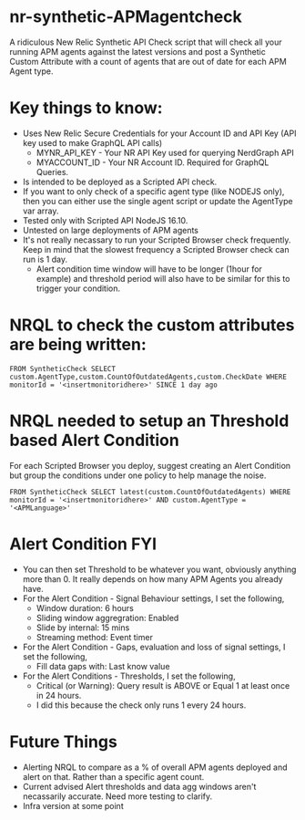 # nr-synthetic-APMagentcheck
A ridiculous New Relic Synthetic API Check script that will check all your running APM agents against the latest versions and post a Synthetic Custom Attribute with a count of agents that are out of date for each APM Agent type. 

# Key things to know: 

* Uses New Relic Secure Credentials for your Account ID and API Key (API key used to make GraphQL API calls)
  * MYNR_API_KEY - Your NR API Key used for querying NerdGraph API
  * MYACCOUNT_ID - Your NR Account ID. Required for GraphQL Queries. 
* Is intended to be deployed as a Scripted API check.
* If you want to only check of a specific agent type (like NODEJS only), then you can either use the single agent script or update the AgentType var array. 
* Tested only with Scripted API NodeJS 16.10.
* Untested on large deployments of APM agents
* It's not really necassary to run your Scripted Browser check frequently. Keep in mind that the slowest frequency a Scripted Browser check can run is 1 day.
  * Alert condition time window will have to be longer (1hour for example) and threshold period will also have to be similar for this to trigger your condition.

# NRQL to check the custom attributes are being written: 

`FROM SyntheticCheck SELECT custom.AgentType,custom.CountOfOutdatedAgents,custom.CheckDate WHERE monitorId = '<insertmonitoridhere>' SINCE 1 day ago`

# NRQL needed to setup an Threshold based Alert Condition
For each Scripted Browser you deploy, suggest creating an Alert Condition but group the conditions under one policy to help manage the noise.

`FROM SyntheticCheck SELECT latest(custom.CountOfOutdatedAgents) WHERE monitorId = '<insertmonitoridhere>' AND custom.AgentType = '<APMLanguage>'`

# Alert Condition FYI 
* You can then set Threshold to be whatever you want, obviously anything more than 0. It really depends on how many APM Agents you already have.
* For the Alert Condition - Signal Behaviour settings, I set the following,
  * Window duration: 6 hours
  * Sliding window aggregration: Enabled
  * Slide by internal: 15 mins
  * Streaming method: Event timer
* For the Alert Condition - Gaps, evaluation and loss of signal settings, I set the following,
  * Fill data gaps with: Last know value
* For the Alert Conditions - Thresholds, I set the following,
  * Critical (or Warning): Query result is ABOVE or Equal 1 at least once in 24 hours.
  * I did this because the check only runs 1 every 24 hours.  

# Future Things
- Alerting NRQL to compare as a % of overall APM agents deployed and alert on that. Rather than a specific agent count.
- Current advised Alert thresholds and data agg windows aren't necassarily accurate. Need more testing to clarify.
- Infra version at some point
